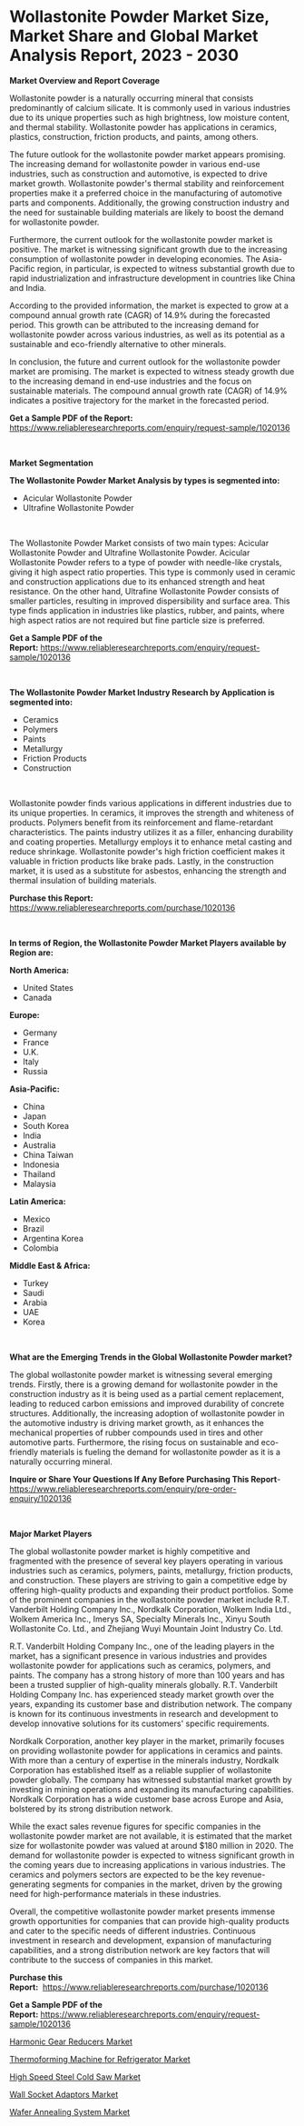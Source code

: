 <p><h1>Wollastonite Powder Market Size, Market Share and Global Market Analysis Report, 2023 - 2030</h1></p><p><strong>Market Overview and Report Coverage</strong></p>
<p><p>Wollastonite powder is a naturally occurring mineral that consists predominantly of calcium silicate. It is commonly used in various industries due to its unique properties such as high brightness, low moisture content, and thermal stability. Wollastonite powder has applications in ceramics, plastics, construction, friction products, and paints, among others.</p><p>The future outlook for the wollastonite powder market appears promising. The increasing demand for wollastonite powder in various end-use industries, such as construction and automotive, is expected to drive market growth. Wollastonite powder's thermal stability and reinforcement properties make it a preferred choice in the manufacturing of automotive parts and components. Additionally, the growing construction industry and the need for sustainable building materials are likely to boost the demand for wollastonite powder.</p><p>Furthermore, the current outlook for the wollastonite powder market is positive. The market is witnessing significant growth due to the increasing consumption of wollastonite powder in developing economies. The Asia-Pacific region, in particular, is expected to witness substantial growth due to rapid industrialization and infrastructure development in countries like China and India.</p><p>According to the provided information, the market is expected to grow at a compound annual growth rate (CAGR) of 14.9% during the forecasted period. This growth can be attributed to the increasing demand for wollastonite powder across various industries, as well as its potential as a sustainable and eco-friendly alternative to other minerals.</p><p>In conclusion, the future and current outlook for the wollastonite powder market are promising. The market is expected to witness steady growth due to the increasing demand in end-use industries and the focus on sustainable materials. The compound annual growth rate (CAGR) of 14.9% indicates a positive trajectory for the market in the forecasted period.</p></p>
<p><strong>Get a Sample PDF of the Report:</strong> <a href="https://www.reliableresearchreports.com/enquiry/request-sample/1020136">https://www.reliableresearchreports.com/enquiry/request-sample/1020136</a></p>
<p>&nbsp;</p>
<p><strong>Market Segmentation</strong></p>
<p><strong>The Wollastonite Powder Market Analysis by types is segmented into:</strong></p>
<p><ul><li>Acicular Wollastonite Powder</li><li>Ultrafine Wollastonite Powder</li></ul></p>
<p>&nbsp;</p>
<p><p>The Wollastonite Powder Market consists of two main types: Acicular Wollastonite Powder and Ultrafine Wollastonite Powder. Acicular Wollastonite Powder refers to a type of powder with needle-like crystals, giving it high aspect ratio properties. This type is commonly used in ceramic and construction applications due to its enhanced strength and heat resistance. On the other hand, Ultrafine Wollastonite Powder consists of smaller particles, resulting in improved dispersibility and surface area. This type finds application in industries like plastics, rubber, and paints, where high aspect ratios are not required but fine particle size is preferred.</p></p>
<p><strong>Get a Sample PDF of the Report:</strong>&nbsp;<a href="https://www.reliableresearchreports.com/enquiry/request-sample/1020136">https://www.reliableresearchreports.com/enquiry/request-sample/1020136</a></p>
<p>&nbsp;</p>
<p><strong>The Wollastonite Powder Market Industry Research by Application is segmented into:</strong></p>
<p><ul><li>Ceramics</li><li>Polymers</li><li>Paints</li><li>Metallurgy</li><li>Friction Products</li><li>Construction</li></ul></p>
<p>&nbsp;</p>
<p><p>Wollastonite powder finds various applications in different industries due to its unique properties. In ceramics, it improves the strength and whiteness of products. Polymers benefit from its reinforcement and flame-retardant characteristics. The paints industry utilizes it as a filler, enhancing durability and coating properties. Metallurgy employs it to enhance metal casting and reduce shrinkage. Wollastonite powder's high friction coefficient makes it valuable in friction products like brake pads. Lastly, in the construction market, it is used as a substitute for asbestos, enhancing the strength and thermal insulation of building materials.</p></p>
<p><strong>Purchase this Report:</strong>&nbsp; <a href="https://www.reliableresearchreports.com/purchase/1020136">https://www.reliableresearchreports.com/purchase/1020136</a></p>
<p>&nbsp;</p>
<p><strong>In terms of Region, the Wollastonite Powder Market Players available by Region are:</strong></p>
<p>
    <p> <strong> North America: </strong>
        <ul>
            <li>United States</li>
            <li>Canada</li>
        </ul>
        </p> 
    <p> <strong> Europe: </strong>
        <ul>
            <li>Germany</li>
            <li>France</li>
            <li>U.K.</li>
            <li>Italy</li>
            <li>Russia</li>
        </ul>
        </p> 
    <p> <strong> Asia-Pacific: </strong>
        <ul>
            <li>China</li>
            <li>Japan</li>
            <li>South Korea</li>
            <li>India</li>
            <li>Australia</li>
            <li>China Taiwan</li>
            <li>Indonesia</li>
            <li>Thailand</li>
            <li>Malaysia</li>
        </ul>
        </p> 
    <p> <strong> Latin America: </strong>
        <ul>
            <li>Mexico</li>
            <li>Brazil</li>
            <li>Argentina Korea</li>
            <li>Colombia</li>
        </ul>
        </p> 
    <p> <strong> Middle East & Africa: </strong>
        <ul>
            <li>Turkey</li>
            <li>Saudi</li>
            <li>Arabia</li>
            <li>UAE</li>
            <li>Korea</li>
        </ul>
    </p>
    </p>
<p>&nbsp;</p>
<p><strong>What are the Emerging Trends in the Global Wollastonite Powder market?</strong></p>
<p><p>The global wollastonite powder market is witnessing several emerging trends. Firstly, there is a growing demand for wollastonite powder in the construction industry as it is being used as a partial cement replacement, leading to reduced carbon emissions and improved durability of concrete structures. Additionally, the increasing adoption of wollastonite powder in the automotive industry is driving market growth, as it enhances the mechanical properties of rubber compounds used in tires and other automotive parts. Furthermore, the rising focus on sustainable and eco-friendly materials is fueling the demand for wollastonite powder as it is a naturally occurring mineral.</p></p>
<p><strong>Inquire or Share Your Questions If Any Before Purchasing This Report</strong>- <a href="https://www.reliableresearchreports.com/enquiry/pre-order-enquiry/1020136">https://www.reliableresearchreports.com/enquiry/pre-order-enquiry/1020136</a></p>
<p>&nbsp;</p>
<p><strong>Major Market Players</strong></p>
<p><p>The global wollastonite powder market is highly competitive and fragmented with the presence of several key players operating in various industries such as ceramics, polymers, paints, metallurgy, friction products, and construction. These players are striving to gain a competitive edge by offering high-quality products and expanding their product portfolios. Some of the prominent companies in the wollastonite powder market include R.T. Vanderbilt Holding Company Inc., Nordkalk Corporation, Wolkem India Ltd., Wolkem America Inc., Imerys SA, Specialty Minerals Inc., Xinyu South Wollastonite Co. Ltd., and Zhejiang Wuyi Mountain Joint Industry Co. Ltd.</p><p>R.T. Vanderbilt Holding Company Inc., one of the leading players in the market, has a significant presence in various industries and provides wollastonite powder for applications such as ceramics, polymers, and paints. The company has a strong history of more than 100 years and has been a trusted supplier of high-quality minerals globally. R.T. Vanderbilt Holding Company Inc. has experienced steady market growth over the years, expanding its customer base and distribution network. The company is known for its continuous investments in research and development to develop innovative solutions for its customers' specific requirements. </p><p>Nordkalk Corporation, another key player in the market, primarily focuses on providing wollastonite powder for applications in ceramics and paints. With more than a century of expertise in the minerals industry, Nordkalk Corporation has established itself as a reliable supplier of wollastonite powder globally. The company has witnessed substantial market growth by investing in mining operations and expanding its manufacturing capabilities. Nordkalk Corporation has a wide customer base across Europe and Asia, bolstered by its strong distribution network.</p><p>While the exact sales revenue figures for specific companies in the wollastonite powder market are not available, it is estimated that the market size for wollastonite powder was valued at around $180 million in 2020. The demand for wollastonite powder is expected to witness significant growth in the coming years due to increasing applications in various industries. The ceramics and polymers sectors are expected to be the key revenue-generating segments for companies in the market, driven by the growing need for high-performance materials in these industries.</p><p>Overall, the competitive wollastonite powder market presents immense growth opportunities for companies that can provide high-quality products and cater to the specific needs of different industries. Continuous investment in research and development, expansion of manufacturing capabilities, and a strong distribution network are key factors that will contribute to the success of companies in this market.</p></p>
<p><strong>Purchase this Report:</strong>&nbsp;&nbsp;<a href="https://www.reliableresearchreports.com/purchase/1020136">https://www.reliableresearchreports.com/purchase/1020136</a></p>
<p></p>
<p><strong>Get a Sample PDF of the Report:</strong>&nbsp;<a href="https://www.reliableresearchreports.com/enquiry/request-sample/1020136">https://www.reliableresearchreports.com/enquiry/request-sample/1020136</a></p>
<p><p><a href="https://medium.com/@nelljian7548/harmonic-gear-reducers-market-size-and-market-trends-complete-industry-overview-2023-to-2030-e1947823899f">Harmonic Gear Reducers Market</a></p><p><a href="https://www.linkedin.com/pulse/thermoforming-machine-refrigerator-market-share-amp-new-f5yle/">Thermoforming Machine for Refrigerator Market</a></p><p><a href="https://www.linkedin.com/pulse/high-speed-steel-cold-saw-market-size-2023-2030-global-cf7oe/">High Speed Steel Cold Saw Market</a></p><p><a href="https://medium.com/@reportprime03/wall-socket-adaptors-market-trends-forecast-and-competitive-analysis-to-2030-912deeb4af65">Wall Socket Adaptors Market</a></p><p><a href="https://www.linkedin.com/pulse/wafer-annealing-system-market-size-2023-2030-global-pihfe/">Wafer Annealing System Market</a></p></p>